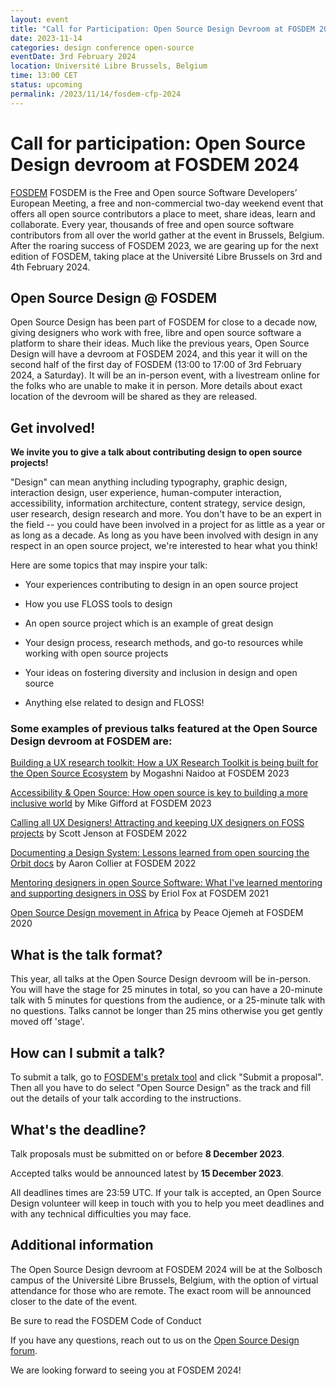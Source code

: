 ```yaml
---
layout: event
title: "Call for Participation: Open Source Design Devroom at FOSDEM 2024"
date: 2023-11-14
categories: design conference open-source
eventDate: 3rd February 2024
location: Université Libre Brussels, Belgium
time: 13:00 CET
status: upcoming
permalink: /2023/11/14/fosdem-cfp-2024
---
```


# Call for participation: Open Source Design devroom at FOSDEM 2024

[FOSDEM](https://fosdem.org) FOSDEM is the Free and Open source Software Developers’ European Meeting, a free and non-commercial two-day weekend event that offers all open source contributors a place to meet, share ideas, learn and collaborate.
Every year, thousands of free and open source software contributors from all over the world gather at the event in Brussels, Belgium. After the roaring success of FOSDEM 2023, we are gearing up for the next edition of FOSDEM, taking place at the Université Libre Brussels on 3rd and 4th February 2024.

## Open Source Design @ FOSDEM

Open Source Design has been part of FOSDEM for close to a decade now, giving designers who work with free, libre and open source software a platform to share their ideas. Much like the previous years, Open Source Design will have a devroom at FOSDEM 2024, and this year it will on the second half of the first day of FOSDEM (13:00 to 17:00 of 3rd February 2024, a Saturday). It will be an in-person event, with a livestream online for the folks who are unable to make it in person. More details about exact location of the devroom will be shared as they are released.

## Get involved!

**We invite you to give a talk about contributing design to open source projects!**

"Design" can mean anything including typography, graphic design, interaction design, user experience, human-computer interaction, accessibility, information architecture, content strategy, service design, user research, design research and more. You don't have to be an expert in the field -- you could have been involved in a project for as little as a year or as long as a decade. As long as you have been involved with design in any respect in an open source project, we're interested to hear what you think!

Here are some topics that may inspire your talk:

- Your experiences contributing to design in an open source project

- How you use FLOSS tools to design

- An open source project which is an example of great design

- Your design process, research methods, and go-to resources while working with open source projects

- Your ideas on fostering diversity and inclusion in design and open source

- Anything else related to design and FLOSS!

### Some examples of previous talks featured at the Open Source Design devroom at FOSDEM are:

[Building a UX research toolkit: How a UX Research Toolkit is being built for the Open Source Ecosystem](https://archive.fosdem.org/2023/schedule/event/building_a_ux_research_toolkit/) by Mogashni Naidoo at FOSDEM 2023

[Accessibility & Open Source: How open source is key to building a more inclusive world](https://archive.fosdem.org/2023/schedule/event/accessibility_and_open_source/) by Mike Gifford at FOSDEM 2023

[Calling all UX Designers! Attracting and keeping UX designers on FOSS projects](https://archive.fosdem.org/2022/schedule/event/osd_attracting_and_keeping_ux_designers_on_foss_projects/) by Scott Jenson at FOSDEM 2022

[Documenting a Design System: Lessons learned from open sourcing the Orbit docs](https://archive.fosdem.org/2022/schedule/event/osd_lessons_learned_from_open_sourcing_the_orbit_docs/) by Aaron Collier at FOSDEM 2022

[Mentoring designers in open Source Software: What I've learned mentoring and supporting designers in OSS](https://archive.fosdem.org/2021/schedule/event/mentoring_designers_in_open_source_software/) by Eriol Fox at FOSDEM 2021

[Open Source Design movement in Africa](https://archive.fosdem.org/2020/schedule/event/open_source_design_africa/) by Peace Ojemeh at FOSDEM 2020

## What is the talk format?

This year, all talks at the Open Source Design devroom will be in-person. You will have the stage for 25 minutes in total, so you can have a 20-minute talk with 5 minutes for questions from the audience, or a 25-minute talk with no questions. Talks cannot be longer than 25 mins otherwise you get gently moved off 'stage'.

## How can I submit a talk?

To submit a talk, go to [FOSDEM's pretalx tool](https://pretalx.fosdem.org/fosdem-2024/cfp) and click "Submit a proposal". Then all you have to do select "Open Source Design" as the track and fill out the details of your talk according to the instructions.


## What's the deadline?

Talk proposals must be submitted on or before **8 December 2023**.

Accepted talks would be announced latest by **15 December 2023**.

All deadlines times are 23:59 UTC. If your talk is accepted, an Open Source Design volunteer will keep in touch with you to help you meet deadlines and with any technical difficulties you may face.

## Additional information

The Open Source Design devroom at FOSDEM 2024 will be at the Solbosch campus of the Université Libre Brussels, Belgium, with the option of virtual attendance for those who are remote. The exact room will be announced closer to the date of the event.

Be sure to read the FOSDEM Code of Conduct

If you have any questions, reach out to us on the [Open Source Design forum](https://discourse.opensourcedesign.net/t/fosdem-2024-discussion-volunteering-speaker-q-a/3675).

We are looking forward to seeing you at FOSDEM 2024!
